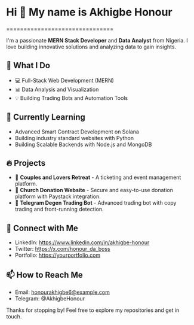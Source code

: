 # Hi 👋 My name is Akhigbe Honour
  ===============================

I'm a passionate **MERN Stack Developer** and **Data Analyst** from Nigeria. I love building innovative solutions and analyzing data to gain insights. 

## 🚀 What I Do
- 💻 Full-Stack Web Development (MERN)
- 📊 Data Analysis and Visualization
- 💡 Building Trading Bots and Automation Tools

## 🌱 Currently Learning
- Advanced Smart Contract Development on Solana
- Building industry standard websites with Python
- Building Scalable Backends with Node.js and MongoDB

## 🔥 Projects
- 👫 **Couples and Lovers Retreat** - A ticketing and event management platform.
- 💒 **Church Donation Website** - Secure and easy-to-use donation platform with Paystack integration.
- 🤖 **Telegram Degen Trading Bot** - Advanced trading bot with copy trading and front-running detection.

## 💬 Connect with Me
- LinkedIn: https://www.linkedin.com/in/akhigbe-honour
- Twitter: https://x.com/honour_da_boss
- Portfolio: https://yourportfolio.com

## 📫 How to Reach Me
- Email: honourakhigbe6@example.com
- Telegram: @AkhigbeHonour

Thanks for stopping by! Feel free to explore my repositories and get in touch.
